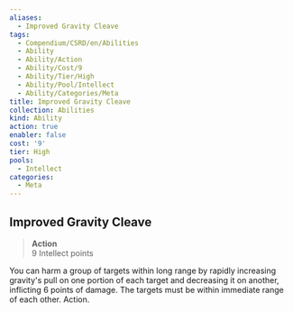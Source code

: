 ```yaml
---
aliases:
  - Improved Gravity Cleave
tags:
  - Compendium/CSRD/en/Abilities
  - Ability
  - Ability/Action
  - Ability/Cost/9
  - Ability/Tier/High
  - Ability/Pool/Intellect
  - Ability/Categories/Meta
title: Improved Gravity Cleave
collection: Abilities
kind: Ability
action: true
enabler: false
cost: '9'
tier: High
pools:
  - Intellect
categories:
  - Meta
---
```

## Improved Gravity Cleave  
>**Action**  
>9 Intellect points
  
You can harm a group of targets within long range by rapidly increasing gravity's pull on one portion of each target and decreasing it on another, inflicting 6 points of damage. The targets must be within immediate range of each other. Action.